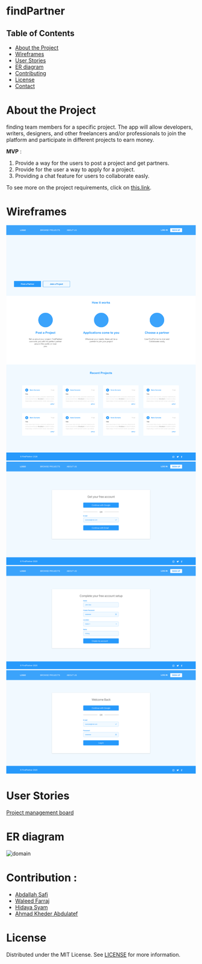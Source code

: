 # findPartner

## Table of Contents

- [About the Project](#about-the-project)
- [Wireframes](#Wireframes)
- [User Stories](#User-Stories)
- [ER diagram](#Domain-Modeling)
- [Contributing](#contributing)
- [License](#license)
- [Contact](#contact)

# About the Project

finding team members for a specific project. The app will allow developers, writers, designers, and other freelancers and/or professionals to join the platform and participate in different projects to earn money.


**MVP** : 
1. Provide a way for the users to post a project and get partners.
2. Provide for the user a way to apply for a project.
3. Providing a chat feature for users to collaborate easly.

To see more on the project requirements, click on [this.link](requirements.md). 

# Wireframes

![home01](assets/wireframe/home.png)
![home01](assets/wireframe/Signup01.png)
![home01](assets/wireframe/Signup02.png)
![home01](assets/wireframe/login.png)

# User Stories

[Project management board](https://trello.com/b/oJ5zDfEP/project-401)

# ER diagram

![domain](/wireframe/schema.jpeg)

# Contribution :

- [Abdallah Safi](https://github.com/AbdallahSafi)
- [Waleed Farraj](https://github.com/waleedfarraj)
- [Hidaya Syam](https://github.com/HidayaSyam)
- [Ahmad Kheder Abdulatef ](https://github.com/AhmadKheder)



# License

Distributed under the MIT License. See [LICENSE](https://www.mit.edu/~amini/LICENSE.md) for more information.
